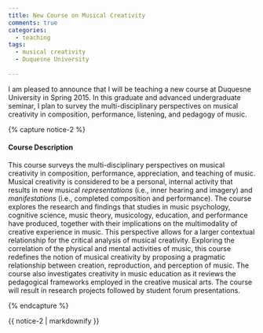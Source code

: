 ```yaml
---
title: New Course on Musical Creativity
comments: true
categories: 
  - teaching
tags:
  - musical creativity
  - Duquesne University
  
---
```

I am pleased to announce that I will be teaching a new course at Duquesne University in Spring 2015. In this graduate and advanced undergraduate seminar, I plan to survey the multi-disciplinary perspectives on musical creativity in composition, performance, listening, and pedagogy of music.

{% capture notice-2 %}
#### Course Description

This course surveys the multi-disciplinary perspectives on musical creativity in composition, performance, appreciation, and teaching of music. Musical creativity is considered to be a personal, internal activity that results in new musical _representations_ (i.e., inner hearing and imagery) and _manifestations_ (i.e., completed composition and performance). The course explores the research and findings that studies in music psychology, cognitive science,  music theory, musicology, education, and performance have produced, together with their implications on the multimodality of creative experience in music. This perspective allows for a larger contextual relationship for the critical analysis of musical creativity. Exploring the correlation of the physical and mental activities of music, this course redefines the notion of musical creativity by proposing a pragmatic relationship between creation, reproduction, and perception of music. The course also investigates creativity in music education as it reviews the pedagogical frameworks employed in the creative musical arts. The course will result in research projects followed by student forum presentations.

{% endcapture %}

<div class="notice">
  {{ notice-2 | markdownify }}
</div>
